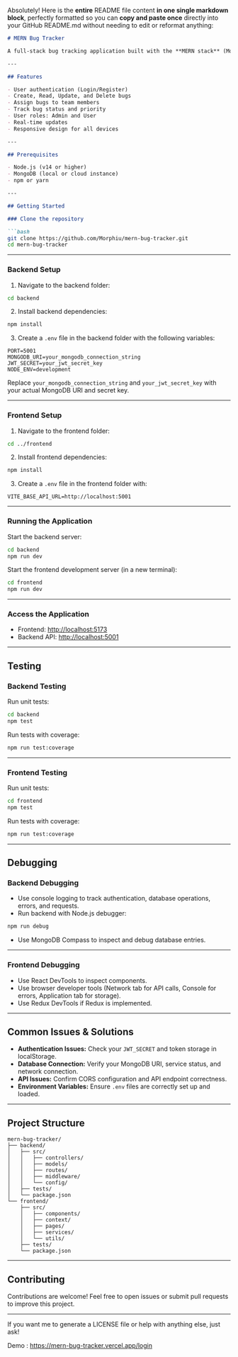 Absolutely! Here is the **entire** README file content **in one single markdown block**, perfectly formatted so you can **copy and paste once** directly into your GitHub README.md without needing to edit or reformat anything:

````markdown
# MERN Bug Tracker

A full-stack bug tracking application built with the **MERN stack** (MongoDB, Express.js, React, Node.js). This app allows teams to track, manage, and resolve bugs efficiently with user authentication, role-based access, bug assignments, real-time updates, and responsive design.

---

## Features

- User authentication (Login/Register)
- Create, Read, Update, and Delete bugs
- Assign bugs to team members
- Track bug status and priority
- User roles: Admin and User
- Real-time updates
- Responsive design for all devices

---

## Prerequisites

- Node.js (v14 or higher)
- MongoDB (local or cloud instance)
- npm or yarn

---

## Getting Started

### Clone the repository

```bash
git clone https://github.com/Morphiu/mern-bug-tracker.git
cd mern-bug-tracker
````

---

### Backend Setup

1. Navigate to the backend folder:

```bash
cd backend
```

2. Install backend dependencies:

```bash
npm install
```

3. Create a `.env` file in the backend folder with the following variables:

```
PORT=5001
MONGODB_URI=your_mongodb_connection_string
JWT_SECRET=your_jwt_secret_key
NODE_ENV=development
```

Replace `your_mongodb_connection_string` and `your_jwt_secret_key` with your actual MongoDB URI and secret key.

---

### Frontend Setup

1. Navigate to the frontend folder:

```bash
cd ../frontend
```

2. Install frontend dependencies:

```bash
npm install
```

3. Create a `.env` file in the frontend folder with:

```
VITE_BASE_API_URL=http://localhost:5001
```

---

### Running the Application

Start the backend server:

```bash
cd backend
npm run dev
```

Start the frontend development server (in a new terminal):

```bash
cd frontend
npm run dev
```

---

### Access the Application

* Frontend: [http://localhost:5173](http://localhost:5173)
* Backend API: [http://localhost:5001](http://localhost:5001)

---

## Testing

### Backend Testing

Run unit tests:

```bash
cd backend
npm test
```

Run tests with coverage:

```bash
npm run test:coverage
```

---

### Frontend Testing

Run unit tests:

```bash
cd frontend
npm test
```

Run tests with coverage:

```bash
npm run test:coverage
```

---

## Debugging

### Backend Debugging

* Use console logging to track authentication, database operations, errors, and requests.
* Run backend with Node.js debugger:

```bash
npm run debug
```

* Use MongoDB Compass to inspect and debug database entries.

---

### Frontend Debugging

* Use React DevTools to inspect components.
* Use browser developer tools (Network tab for API calls, Console for errors, Application tab for storage).
* Use Redux DevTools if Redux is implemented.

---

## Common Issues & Solutions

* **Authentication Issues:** Check your `JWT_SECRET` and token storage in localStorage.
* **Database Connection:** Verify your MongoDB URI, service status, and network connection.
* **API Issues:** Confirm CORS configuration and API endpoint correctness.
* **Environment Variables:** Ensure `.env` files are correctly set up and loaded.

---

## Project Structure

```
mern-bug-tracker/
├── backend/
│   ├── src/
│   │   ├── controllers/
│   │   ├── models/
│   │   ├── routes/
│   │   ├── middleware/
│   │   └── config/
│   ├── tests/
│   └── package.json
└── frontend/
    ├── src/
    │   ├── components/
    │   ├── context/
    │   ├── pages/
    │   ├── services/
    │   └── utils/
    ├── tests/
    └── package.json
```

---

## Contributing

Contributions are welcome! Feel free to open issues or submit pull requests to improve this project.

---

If you want me to generate a LICENSE file or help with anything else, just ask! 

Demo : https://mern-bug-tracker.vercel.app/login
```


